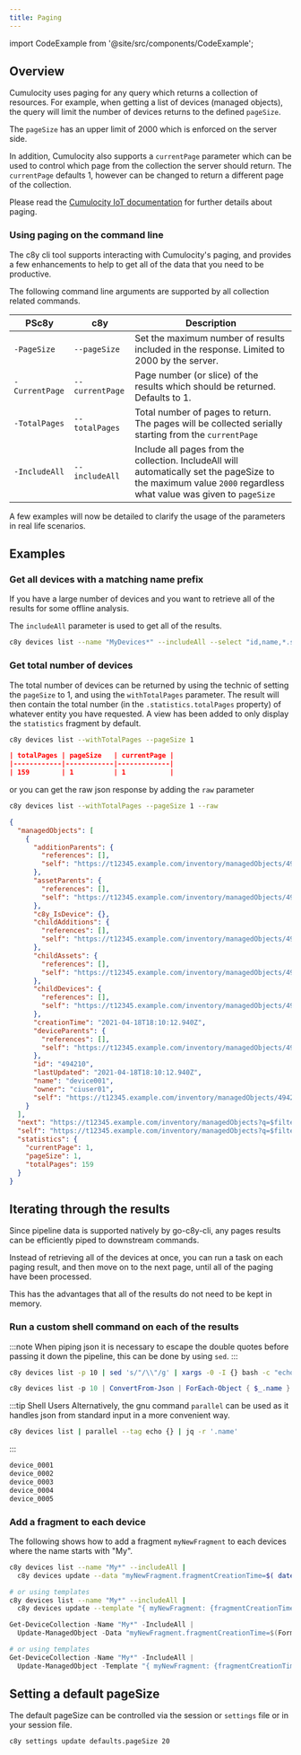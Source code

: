 ```yaml
---
title: Paging
---
```


import CodeExample from '@site/src/components/CodeExample';

## Overview

Cumulocity uses paging for any query which returns a collection of resources. For example, when getting a list of devices (managed objects), the query will limit the number of devices returns to the defined `pageSize`.

The `pageSize` has an upper limit of 2000 which is enforced on the server side.

In addition, Cumulocity also supports a `currentPage` parameter which can be used to control which page from the collection the server should return. The `currentPage` defaults 1, however can be changed to return a different page of the collection.

Please read the [Cumulocity IoT documentation](http://cumulocity.com/guides/reference/rest-implementation/#rest-usage) for further details about paging.


### Using paging on the command line

The c8y cli tool supports interacting with Cumulocity's paging, and provides a few enhancements to help to get all of the data that you need to be productive.

The following command line arguments are supported by all collection related commands.

| PSc8y | c8y | Description |
|-------|---------|---------|
| `-PageSize` | `--pageSize` | Set the maximum number of results included in the response. Limited to 2000 by the server. |
| `-CurrentPage` | `--currentPage` | Page number (or slice) of the results which should be returned. Defaults to 1. |
| `-TotalPages` | `--totalPages` | Total number of pages to return. The pages will be collected serially starting from the `currentPage`  |
| `-IncludeAll` | `--includeAll` | Include all pages from the collection. IncludeAll will automatically set the pageSize to the maximum value `2000` regardless what value was given to `pageSize` |


A few examples will now be detailed to clarify the usage of the parameters in real life scenarios.

## Examples

### Get all devices with a matching name prefix

If you have a large number of devices and you want to retrieve all of the results for some offline analysis.

The `includeAll` parameter is used to get all of the results.

<CodeExample>

```bash
c8y devices list --name "MyDevices*" --includeAll --select "id,name,*.serialNumber" --output csvheader > devicelist.csv
```

</CodeExample>

### Get total number of devices

The total number of devices can be returned by using the technic of setting the `pageSize` to 1, and using the `withTotalPages` parameter. The result will then contain the total number (in the `.statistics.totalPages` property) of whatever entity you have requested. A view has been added to only display the `statistics` fragment by default.

<CodeExample>

```bash
c8y devices list --withTotalPages --pageSize 1
```

</CodeExample>

```json title="output"
| totalPages | pageSize   | currentPage |
|------------|------------|-------------|
| 159        | 1          | 1           |
```

or you can get the raw json response by adding the `raw` parameter

<CodeExample>

```bash
c8y devices list --withTotalPages --pageSize 1 --raw
```

</CodeExample>

```json title="output"
{
  "managedObjects": [
    {
      "additionParents": {
        "references": [],
        "self": "https://t12345.example.com/inventory/managedObjects/494210/additionParents"
      },
      "assetParents": {
        "references": [],
        "self": "https://t12345.example.com/inventory/managedObjects/494210/assetParents"
      },
      "c8y_IsDevice": {},
      "childAdditions": {
        "references": [],
        "self": "https://t12345.example.com/inventory/managedObjects/494210/childAdditions"
      },
      "childAssets": {
        "references": [],
        "self": "https://t12345.example.com/inventory/managedObjects/494210/childAssets"
      },
      "childDevices": {
        "references": [],
        "self": "https://t12345.example.com/inventory/managedObjects/494210/childDevices"
      },
      "creationTime": "2021-04-18T18:10:12.940Z",
      "deviceParents": {
        "references": [],
        "self": "https://t12345.example.com/inventory/managedObjects/494210/deviceParents"
      },
      "id": "494210",
      "lastUpdated": "2021-04-18T18:10:12.940Z",
      "name": "device001",
      "owner": "ciuser01",
      "self": "https://t12345.example.com/inventory/managedObjects/494210"
    }
  ],
  "next": "https://t12345.example.com/inventory/managedObjects?q=$filter%3D%20$orderby%3Dname&pageSize=1&currentPage=2&withTotalPages=true",
  "self": "https://t12345.example.com/inventory/managedObjects?q=$filter%3D%20$orderby%3Dname&pageSize=1&currentPage=1&withTotalPages=true",
  "statistics": {
    "currentPage": 1,
    "pageSize": 1,
    "totalPages": 159
  }
}
```


## Iterating through the results

Since pipeline data is supported natively by go-c8y-cli, any pages results can be efficiently piped to downstream commands.

Instead of retrieving all of the devices at once, you can run a task on each paging result, and then move on to the next page, until all of the paging have been processed.

This has the advantages that all of the results do not need to be kept in memory.

### Run a custom shell command on each of the results

:::note
When piping json it is necessary to escape the double quotes before passing it down the pipeline, this can be done by using `sed`.
:::

<CodeExample>

```bash
c8y devices list -p 10 | sed 's/"/\\"/g' | xargs -0 -I {} bash -c "echo \"{}\" | jq -r '.name'"
```

```powershell
c8y devices list -p 10 | ConvertFrom-Json | ForEach-Object { $_.name }
```

</CodeExample>

:::tip Shell Users
Alternatively, the gnu command `parallel` can be used as it handles json from standard input in a more convenient way.

```bash
c8y devices list | parallel --tag echo {} | jq -r '.name'
```
:::

```bash title="output"
device_0001
device_0002
device_0003
device_0004
device_0005
```

### Add a fragment to each device

The following shows how to add a fragment `myNewFragment` to each devices where the name starts with "My".

<CodeExample>

```bash
c8y devices list --name "My*" --includeAll |
  c8y devices update --data "myNewFragment.fragmentCreationTime=$( date --iso-8601=seconds )"

# or using templates
c8y devices list --name "My*" --includeAll |
  c8y devices update --template "{ myNewFragment: {fragmentCreationTime: _.Now('0s') }}"
```

```powershell
Get-DeviceCollection -Name "My*" -IncludeAll |
  Update-ManagedObject -Data "myNewFragment.fragmentCreationTime=$(Format-Date)"

# or using templates
Get-DeviceCollection -Name "My*" -IncludeAll |
  Update-ManagedObject -Template "{ myNewFragment: {fragmentCreationTime: _.Now('0s') }}"
```

</CodeExample>

## Setting a default pageSize

The default pageSize can be controlled via the session or `settings` file or in your session file.

<CodeExample>

```bash
c8y settings update defaults.pageSize 20
```

</CodeExample>
